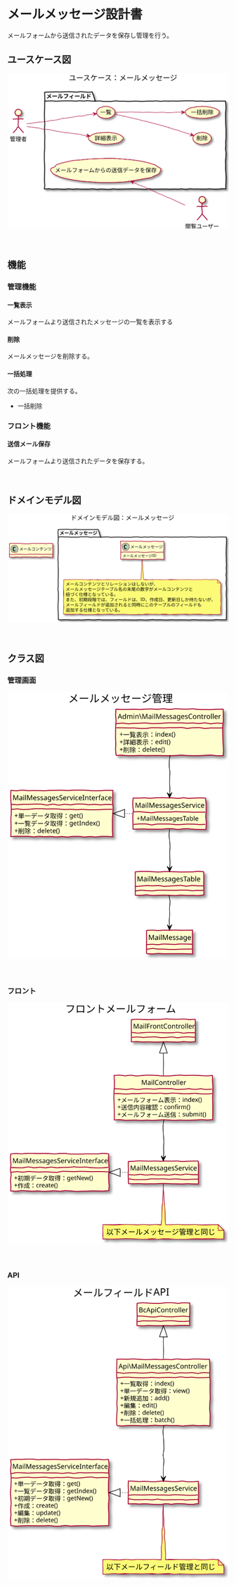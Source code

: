 # メールメッセージ設計書

メールフォームから送信されたデータを保存し管理を行う。  

## ユースケース図
![ユースケース図：メールメッセージ](../../../svg/use_case/bc-mail/mail_messages.svg)

　
## 機能

### 管理機能
#### 一覧表示
メールフォームより送信されたメッセージの一覧を表示する

#### 削除
メールメッセージを削除する。

#### 一括処理
次の一括処理を提供する。
- 一括削除

### フロント機能
#### 送信メール保存
メールフォームより送信されたデータを保存する。

　
## ドメインモデル図
![ユースケース図：メールメッセージ](../../../svg/domain_model/bc-mail/mail_messages.svg)

　
## クラス図
### 管理画面
![ユースケース図：メールメッセージ](../../../svg/class/bc-mail/manage_mail_messages.svg)

　
### フロント
![ユースケース図：メールメッセージ](../../../svg/class/bc-mail/front_mail_messages.svg)

　
### API
![ユースケース図：メールメッセージ](../../../svg/class/bc-mail/api_mail_messages.svg)
